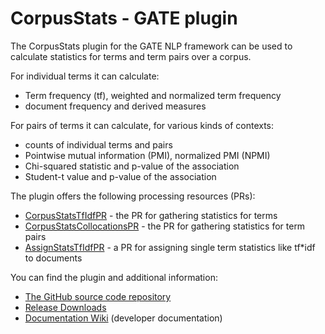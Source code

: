# CorpusStats - GATE plugin

The CorpusStats plugin for the GATE NLP framework can be used to calculate 
statistics for terms and term pairs over a corpus. 

For individual terms it can calculate:
* Term frequency (tf), weighted and normalized term frequency
* document frequency and derived measures

For pairs of terms it can calculate, for various kinds of contexts:
* counts of individual terms and pairs
* Pointwise mutual information (PMI), normalized PMI (NPMI)
* Chi-squared statistic and p-value of the association
* Student-t value and p-value of the association

The plugin offers the following processing resources (PRs):
* [CorpusStatsTfIdfPR](doc-CorpusStatsTfIdfPR) - the PR for gathering statistics for terms
* [CorpusStatsCollocationsPR](doc-CorpusStatsCollocationsPR) - the PR for gathering statistics for term pairs
* [AssignStatsTfIdfPR](doc-AssignStatsTfIdfPR) - a PR for assigning single term statistics like tf\*idf to documents

You can find the plugin and additional information:
* [The GitHub source code repository](https://github.com/johann-petrak/gateplugin-CorpusStats)
* [Release Downloads](https://github.com/johann-petrak/gateplugin-CorpusStats/releases)
* [Documentation Wiki](https://github.com/johann-petrak/gateplugin-CorpusStats/wiki) (developer documentation)


